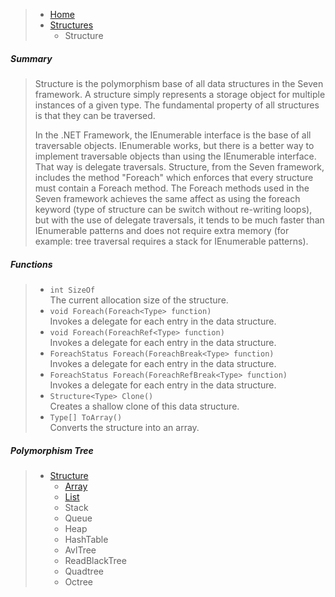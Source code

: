 >- [Home](https://github.com/53V3N1X/SevenFramework/wiki)<br />
>  - [Structures](https://github.com/53V3N1X/SevenFramework/wiki/Structures)<br />
>     - Structure

##### Summary

>Structure is the polymorphism base of all data structures in the Seven framework.
>A structure simply represents a storage object for multiple instances of a given 
>type. The fundamental property of all structures is that they can be traversed.
>
>In the .NET Framework, the IEnumerable interface is the base of all traversable
>objects. IEnumerable works, but there is a better way to implement traversable objects
>than using the IEnumerable interface. That way is delegate traversals. Structure, from 
>the Seven framework, includes the method "Foreach" which enforces that every structure 
>must contain a Foreach method. The Foreach methods used in the Seven framework achieves 
>the same affect as using the foreach keyword (type of structure can be switch without 
>re-writing loops), but with the use of delegate traversals, it tends to be much faster 
>than IEnumerable patterns and does not require extra memory (for example: tree 
>traversal requires a stack for IEnumerable patterns).

##### Functions

>* `int SizeOf`<br />
>The current allocation size of the structure.
>* `void Foreach(Foreach<Type> function)`<br />
>Invokes a delegate for each entry in the data structure.
>* `void Foreach(ForeachRef<Type> function)`<br />
>Invokes a delegate for each entry in the data structure.
>* `ForeachStatus Foreach(ForeachBreak<Type> function)`<br />
>Invokes a delegate for each entry in the data structure.
>* `ForeachStatus Foreach(ForeachRefBreak<Type> function)`<br />
>Invokes a delegate for each entry in the data structure.
>* `Structure<Type> Clone()`<br />
>Creates a shallow clone of this data structure.
>* `Type[] ToArray()`<br />
>Converts the structure into an array.

##### Polymorphism Tree

> - [Structure](https://github.com/53V3N1X/SevenFramework/wiki/Structure)
>   - [Array](https://github.com/53V3N1X/SevenFramework/wiki/Array)
>   - [List](https://github.com/53V3N1X/SevenFramework/wiki/List)<br />
>   - Stack
>   - Queue
>   - Heap
>   - HashTable
>   - AvlTree
>   - ReadBlackTree
>   - Quadtree
>   - Octree
